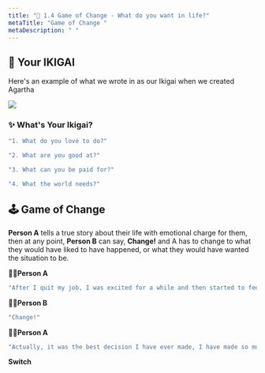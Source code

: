 ```yaml
---
title: "👾 1.4 Game of Change - What do you want in life?"
metaTitle: "Game of Change "
metaDescription: " "
---
```



## 📝 Your IKIGAI 
Here's an example of what we wrote in as our Ikigai when we created Agartha  

![](https://s2.loli.net/2022/11/22/PcNv5ThDuIXOoeY.png)

### ✨ What's Your Ikigai? 
```javascript react-live=true
"1. What do you love to do?"
```
```javascript react-live=true
"2. What are you good at?"
```
```javascript react-live=true
"3. What can you be paid for?"
```
```javascript react-live=true
"4. What the world needs?"
```

## 🕹️ Game of Change

**Person A** tells a true story about their life with emotional charge for them, then at any point, **Person B** can say, **Change!** and A has to change to what they would have liked to have happened, or what they would have wanted the situation to be. 

👱‍♀️**Person A**
```javascript react-live=true
"After I quit my job, I was excited for a while and then started to feel a little bit depressed because I have no other income to support myself, and..."
```

👩‍⚖️**Person B**
```javascript react-live=true
"Change!"
```

👱‍♀️**Person A**
```javascript react-live=true
"Actually, it was the best decision I have ever made, I have made so much friends afterwards and experienced so many communities and finally found out what I'm passionate about and able to support myself doing the stuff I loved to do."
```
**Switch**
